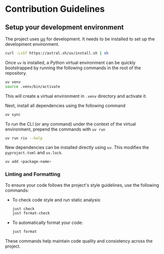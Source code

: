 # Contribution Guidelines
## Setup your development environment

The project uses [uv](https://docs.astral.sh/uv/) for development. 
It needs to be installed to set up the development environment.

``` bash
curl -LsSf https://astral.sh/uv/install.sh | sh
```

Once `uv` is installed, a Python virtual environment can be quickly
bootstrapped by running the following commands in the root of the repository.

``` bash
uv venv
source .venv/bin/activate
```

This will create a virtual environment in `.venv` directory and activate it.

Next, install all dependencies using the following command
```bash
uv sync
```

To run the CLI (or any command) under the context of the virtual
environment, prepend the commands with `uv run`
 
```bash
uv run rio --help
```

New dependencies can be installed directly using `uv`. This modifies the
`pyproject.toml` and `uv.lock`.

``` bash
uv add <package-name>
```

### Linting and Formatting

To ensure your code follows the project's style guidelines, use the following commands:

- To check code style and run static analysis:
    ```bash
    just check
    just format-check
    ```

- To automatically format your code:
    ```bash
    just format
    ```

These commands help maintain code quality and consistency across the project.
```
